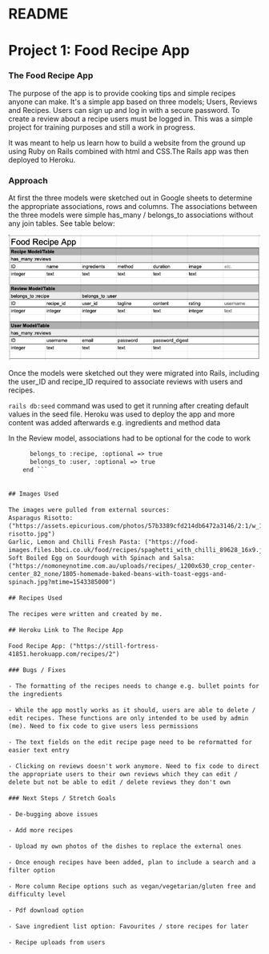 # README

# Project 1: Food Recipe App

### The Food Recipe App

The purpose of the app is to provide cooking tips and simple recipes anyone can make. It's a simple app based on three models; Users, Reviews and Recipes. Users can sign up and log in with a secure password. To create a review about a recipe users must be logged in. This was a simple project for training purposes and still a work in progress.

It was meant to help us learn how to build a website from the ground up using Ruby on Rails combined with html and CSS.The Rails app was then deployed to Heroku.

### Approach

At first the three models were sketched out in Google sheets to determine the appropriate associations, rows and columns. The associations between the three models were simple has_many / belongs_to associations without any join tables. See table below:


![Image of Tables](models_tables.png)


Once the models were sketched out they were migrated into Rails, including the user_ID and recipe_ID required to associate reviews with users and recipes.

``` rails db:seed ``` command was used to get it running after creating default values in the seed file. Heroku was used to deploy the app and more content was added afterwards e.g. ingredients and method data

In the Review model, associations had to be optional for the code to work

``` class Review < ApplicationRecord
      belongs_to :recipe, :optional => true
      belongs_to :user, :optional => true
    end ```


## Images Used

The images were pulled from external sources:
Asparagus Risotto: ("https://assets.epicurious.com/photos/57b3389cfd214db6472a3146/2:1/w_1260%2Ch_630/asparagus-risotto.jpg")
Garlic, Lemon and Chilli Fresh Pasta: ("https://food-images.files.bbci.co.uk/food/recipes/spaghetti_with_chilli_89628_16x9.jpg")
Soft Boiled Egg on Sourdough with Spinach and Salsa: ("https://nomoneynotime.com.au/uploads/recipes/_1200x630_crop_center-center_82_none/1805-homemade-baked-beans-with-toast-eggs-and-spinach.jpg?mtime=1543385000")

## Recipes Used

The recipes were written and created by me.

## Heroku Link to The Recipe App

Food Recipe App: ("https://still-fortress-41851.herokuapp.com/recipes/2")

### Bugs / Fixes

- The formatting of the recipes needs to change e.g. bullet points for the ingredients

- While the app mostly works as it should, users are able to delete / edit recipes. These functions are only intended to be used by admin (me). Need to fix code to give users less permissions

- The text fields on the edit recipe page need to be reformatted for easier text entry

- Clicking on reviews doesn't work anymore. Need to fix code to direct the appropriate users to their own reviews which they can edit / delete but not be able to edit / delete reviews they don't own

### Next Steps / Stretch Goals

- De-bugging above issues

- Add more recipes

- Upload my own photos of the dishes to replace the external ones

- Once enough recipes have been added, plan to include a search and a filter option

- More column Recipe options such as vegan/vegetarian/gluten free and difficulty level

- Pdf download option

- Save ingredient list option: Favourites / store recipes for later

- Recipe uploads from users
